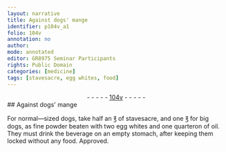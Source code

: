 ```yaml
---
layout: narrative
title: Against dogs' mange
identifier: p104v_a1
folio: 104v
annotation: no
author:
mode: annotated
editor: GR8975 Seminar Participants
rights: Public Domain
categories: [medicine]
tags: [stavesacre, egg whites, food]
---
```


 <div class="folio" align="center">- - - - - <a href="http://gallica.bnf.fr/ark:/12148/btv1b10500001g/f214.image" target="_blank">104v</a> - - - - - </div>  
## Against <span class="animal">dog</span>s' mange

 
<span class="activity"></span>For normal—sized <span class="animal">dogs</span>, take half an <span class="unit">℥</span> of <span class="material">stavesacre</span>, and one <span class="unit">℥</span> for big <span class="animal">dogs</span>, as fine powder beaten with two <span class="material">egg whites</span> and one <span class="unit">quarteron</span> of oil. They must drink the beverage on an empty stomach, after keeping them locked without any <span class="material">food</span>. Approved.
 
